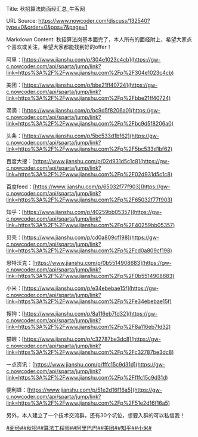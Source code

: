 Title: 秋招算法岗面经汇总_牛客网

URL Source: https://www.nowcoder.com/discuss/132540?type=0&order=0&pos=7&page=1

Markdown Content:
秋招算法岗基本面完了，本人所有的面经附上，希望大家点个喜欢或关注，希望大家都能找到好的offer！

阿里：[https://www.jianshu.com/p/304e1023c4cb](https://gw-c.nowcoder.com/api/sparta/jump/link?link=https%3A%2F%2Fwww.jianshu.com%2Fp%2F304e1023c4cb)

美团：[https://www.jianshu.com/p/bbe21ff40724](https://gw-c.nowcoder.com/api/sparta/jump/link?link=https%3A%2F%2Fwww.jianshu.com%2Fp%2Fbbe21ff40724)

滴滴：[https://www.jianshu.com/p/bc9d5f8206a0](https://gw-c.nowcoder.com/api/sparta/jump/link?link=https%3A%2F%2Fwww.jianshu.com%2Fp%2Fbc9d5f8206a0)

头条：[https://www.jianshu.com/p/5bc533d1bf62](https://gw-c.nowcoder.com/api/sparta/jump/link?link=https%3A%2F%2Fwww.jianshu.com%2Fp%2F5bc533d1bf62)

百度大搜：[https://www.jianshu.com/p/02d931d5c1c8](https://gw-c.nowcoder.com/api/sparta/jump/link?link=https%3A%2F%2Fwww.jianshu.com%2Fp%2F02d931d5c1c8)

百度feed：[https://www.jianshu.com/p/65032f77f903](https://gw-c.nowcoder.com/api/sparta/jump/link?link=https%3A%2F%2Fwww.jianshu.com%2Fp%2F65032f77f903)

知乎：[https://www.jianshu.com/p/40259bb05357](https://gw-c.nowcoder.com/api/sparta/jump/link?link=https%3A%2F%2Fwww.jianshu.com%2Fp%2F40259bb05357)

贝壳：[https://www.jianshu.com/p/cd0a809cf198](https://gw-c.nowcoder.com/api/sparta/jump/link?link=https%3A%2F%2Fwww.jianshu.com%2Fp%2Fcd0a809cf198)

思特沃克：[https://www.jianshu.com/p/0b5514908683](https://gw-c.nowcoder.com/api/sparta/jump/link?link=https%3A%2F%2Fwww.jianshu.com%2Fp%2F0b5514908683)

小米：[https://www.jianshu.com/p/e34ebebae15f](https://gw-c.nowcoder.com/api/sparta/jump/link?link=https%3A%2F%2Fwww.jianshu.com%2Fp%2Fe34ebebae15f)

搜狗：[https://www.jianshu.com/p/8a116eb7fd32](https://gw-c.nowcoder.com/api/sparta/jump/link?link=https%3A%2F%2Fwww.jianshu.com%2Fp%2F8a116eb7fd32)

猫眼：[https://www.jianshu.com/p/c32787be3dc8](https://gw-c.nowcoder.com/api/sparta/jump/link?link=https%3A%2F%2Fwww.jianshu.com%2Fp%2Fc32787be3dc8)

一点资讯：[https://www.jianshu.com/p/fffc15c9d31d](https://gw-c.nowcoder.com/api/sparta/jump/link?link=https%3A%2F%2Fwww.jianshu.com%2Fp%2Ffffc15c9d31d)

便利蜂：[https://www.jianshu.com/p/51e2d16f16a5](https://gw-c.nowcoder.com/api/sparta/jump/link?link=https%3A%2F%2Fwww.jianshu.com%2Fp%2F51e2d16f16a5)

另外，本人建立了一个技术交流群，还有30个坑位，想要入群的可以私信我！

[#面经#](https://www.nowcoder.com/creation/subject/928d551be73f40db82c0ed83286c8783)[#秋招#](https://www.nowcoder.com/creation/subject/002d6ce4eab1487f9cae3241b5322732)[#算法工程师#](https://www.nowcoder.com/creation/subject/146d543971d045ba84b4b8a4dd573fff)[#阿里巴巴#](https://www.nowcoder.com/enterprise/134/discussion)[#美团#](https://www.nowcoder.com/enterprise/179/discussion)[#知乎#](https://www.nowcoder.com/enterprise/963/discussion)[#小米#](https://www.nowcoder.com/enterprise/147/discussion)

